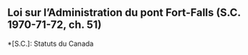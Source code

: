 ## Loi sur l’Administration du pont Fort-Falls (S.C. 1970-71-72, ch. 51)
  *[S.C.]: Statuts du Canada
